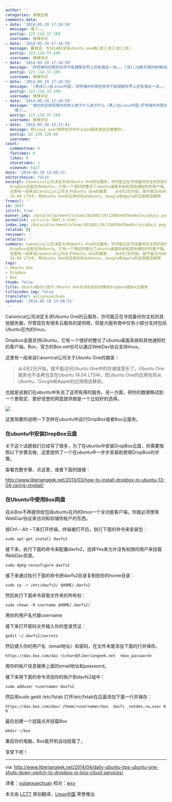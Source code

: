 ```yaml
---
author: ''
categories: 桌面应用
comments_data:
- date: '2014-05-19 17:10:59'
  message: 墙了。。。
  postip: 123.114.37.109
  username: 微博评论
- date: '2014-05-19 17:10:59'
  message: 要我说，为何1404没有ubuntu one咯[泪][泪][泪][泪]
  postip: 123.114.37.109
  username: 微博评论
- date: '2014-05-19 17:10:59'
  message: '好吧墙外的那些同学不能理解世界上还有墙这一说。。。[泪]//@爱开源的钟情GNOME: 墙了。。。'
  postip: 123.114.37.109
  username: 微博评论
- date: '2014-05-19 17:10:59'
  message: '[黑线]//@Linux中国: 好吧墙外的那些同学不能理解世界上还有墙这一说。。。[泪]//@爱开源的钟情GNOME: 墙了。。。'
  postip: 123.114.37.109
  username: 微博评论
- date: '2014-05-19 17:10:59'
  message: '墙内的还相信墙外的网上想干什么就干什么（茶//@Linux中国:好吧墙外的那些同学不能理解世界上还有墙这一说。。。[泪]//@爱开源的钟情GNOME:
    墙了。。。'
  postip: 123.114.37.109
  username: 微博评论
- date: '2014-05-20 13:17:41'
  message: 把Linux user排除在外的什么box服务就去它姥姥的~
  postip: 61.230.126.60
  username: ''
count:
  commentnum: 6
  favtimes: 0
  likes: 0
  sharetimes: 1
  viewnum: 6427
date: '2014-05-19 13:08:51'
editorchoice: false
excerpt: Canonical公司决定关闭Ubuntu One的云服务，你可能正在寻找备份你主机的其他服务器，尽管现在有很多云服务的提供商，但是大服务商中仅有小部分支持包括Ubuntu在内的linux。
  Dropbox全面支持Ubuntu，它有一个很好的整合了ubuntu桌面系统和其他通知栏的客户端。Box，官方的Box.net也可以通过WebDav协议支持linux。
  这里有一段来自Canonical公司关于Ubuntu One的摘录：  从4月2日开始，就不能访问Ubuntu One中的存储或音乐了。Ubuntu One服务也不会再包含在Ubuntu
  14.04 LTS中，而Ubuntu One的应用也将从Ubuntu、Google和Apple的应用商店移除
fromurl: ''
id: 3047
islctt: true
banner_img: /data/attachment/album/201405/19/130854df8ee8stzuja8ajs.png
permalink: /article-3047-1.html
index_img: /data/attachment/album/201405/19/130854df8ee8stzuja8ajs.png.thumb.jpg
related: []
reviewer: ''
selector: ''
summary: Canonical公司决定关闭Ubuntu One的云服务，你可能正在寻找备份你主机的其他服务器，尽管现在有很多云服务的提供商，但是大服务商中仅有小部分支持包括Ubuntu在内的linux。
  Dropbox全面支持Ubuntu，它有一个很好的整合了ubuntu桌面系统和其他通知栏的客户端。Box，官方的Box.net也可以通过WebDav协议支持linux。
  这里有一段来自Canonical公司关于Ubuntu One的摘录：  从4月2日开始，就不能访问Ubuntu One中的存储或音乐了。Ubuntu One服务也不会再包含在Ubuntu
  14.04 LTS中，而Ubuntu One的应用也将从Ubuntu、Google和Apple的应用商店移除
tags:
- Ubuntu One
- Dropbox
- Box
thumb: false
title: Ubuntu每日小技巧-Ubuntu One关闭后如何切换到Dropbox或Box云服务
titleindex_img: false
translator: yujianxuechuan
updated: '2014-05-19 13:08:51'
---
```


Canonical公司决定关闭Ubuntu One的云服务，你可能正在寻找备份你主机的其他服务器，尽管现在有很多云服务的提供商，但是大服务商中仅有小部分支持包括Ubuntu在内的linux。


Dropbox全面支持Ubuntu，它有一个很好的整合了ubuntu桌面系统和其他通知栏的客户端。Box，官方的Box.net也可以通过WebDav协议支持linux。


这里有一段来自Canonical公司关于Ubuntu One的摘录：



> 
> 从4月2日开始，就不能访问Ubuntu One中的存储或音乐了。Ubuntu One服务也不会再包含在Ubuntu 14.04 LTS中，而Ubuntu One的应用也将从Ubuntu、Google和Apple的应用商店移除。
> 
> 
> 


也就是说我们在ubuntu中失去了这项有用的服务。另一方面，把你的数据移动到一个更稳定、更好信誉的网盘提供商是一个比较好的选择。


![](/data/attachment/album/201405/19/130854df8ee8stzuja8ajs.png)


这里简要的说明一下怎样在ubuntu中运行DropBox或者Box云服务。


### 在ubuntu中安装DropBox云盘


关于这个话题我们已经写了很多，为了在ubuntu中安装DropBox云盘，你需要按照以下步骤去做，这里提供了一个在ubuntu中一步步安装和使用DropBox的步骤。


查看完整步骤，点这里，或者下面的链接：


<http://www.liberiangeek.net/2013/03/how-to-install-dropbox-in-ubuntu-13-04-raring-ringtail/>


### 在Ubuntu中使用Box网盘


自从Box不再提供给包括ubuntu在内的linux一个全功能客户端，你就必须使用WebDav协议来访问和存储你账户的东西。


按Ctrl – Alt – T来打开终端，终端被打开后，执行下面的命令来安装包：



```
sudo apt-get install davfs2

```

接下来，执行下面的命令来配置davfs2，选择Yes来允许没有权限的用户来挂载WebDav资源。



```
sudo dpkg-reconfigure davfs2

```

接下来通过执行下面的命令把davfs2目录复制到你的home目录：



```
sudo cp -r /etc/davfs2/ $HOME/.davfs2

```

然后执行下面命令获取文件夹的所有权：



```
sudo chown -R username $HOME/.davfs2/

```

用你的用户名代替username


接下来打开密码文件输入你的登录凭证：



```
gedit ~/.davfs2/secrets

```

然后键入你的用户名（email地址）和密码，在文件末尾添加下面的行并保存。



```
https://dav.box.com/dav richard@liberiangeek.net  <box_password>

```

用你的账户信息替换上面的email地址和password。


接下来用下面的命令添加你的账户到davfs2组中：



```
sudo adduser <username> davfs2

```

然后用sudo gedit /etc/fstab 打开/etc/fstab在后面添加下面一行并保存：



```
https://dav.box.com/dav/ /home/<username>/box  davfs _netdev,rw,user 0 0 

```

最后创建一个挂载点并挂载Box



```
mkdir ~/box

```

重启你的电脑，Box能开机自动挂载了，


享受下吧！




---


via: <http://www.liberiangeek.net/2014/04/daily-ubuntu-tips-ubuntu-one-shuts-down-switch-to-dropbox-or-box-cloud-services/>


译者：[yujianxuechuan](https://github.com/yujianxuechuan)  校对：[wxy](https://github.com/%E6%A0%A1wxy)


本文由 [LCTT](https://github.com/LCTT/TranslateProject) 原创翻译，[Linux中国](http://linux.cn/) 荣誉推出